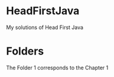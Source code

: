 # HeadFirstJava
My solutions of Head First Java
# Folders
The Folder 1 corresponds to the Chapter 1
